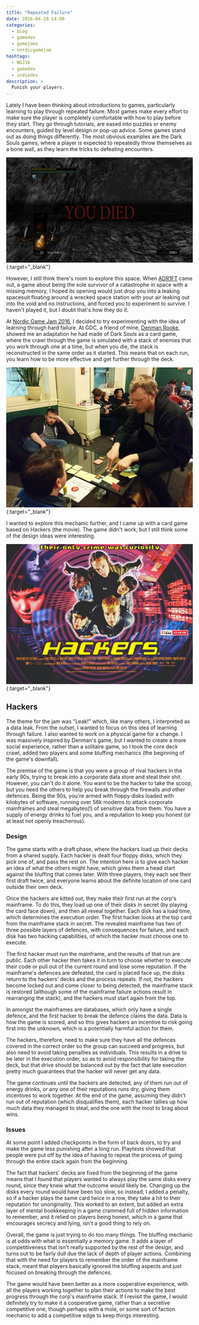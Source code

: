 ```yaml
---
title: "Repeated Failure"
date: 2016-04-28 14:00
categories:
  - blog
  - gamedev
  - gamejams
  - nordicgamejam
hashtags:
  - NGJ16
  - gamedev
  - indiedev
description: >
  Punish your players.
---
```

Lately I have been thinking about introductions to games, particularly learning to play through repeated failure. Most games make every effort to make sure the player is completely comfortable with how to play before they start. They go through tutorials, are eased into puzzles or enemy encounters, guided by level design or pop-up advice. Some games stand out as doing things differently. The most obvious examples are the Dark Souls games, where a player is expected to repeatedly throw themselves as a bone wall, as they learn the tricks to defeating encounters.

[![You Died!](/images/blog/dark-souls-you-died.jpg)](/images/blog/dark-souls-you-died.jpg){:target="_blank"}

However, I still think there's room to explore this space. When [ADR1FT](http://www.adr1ft.com/) came out, a game about being the sole survivor of a catastrophe in space with a missing memory, I hoped its opening would just drop you into a leaking spacesuit floating around a wrecked space station with your air leaking out into the void and no instructions, and forced you to experiment to survive. I haven't played it, but I doubt that's how they do it.

At [Nordic Game Jam 2016](http://nordicgamejam.org/), I decided to try experimenting with the idea of learning through hard failure. At GDC, a friend of mine, [Denman Rooke](http://denmanrooke.com/), showed me an adaptation he had made of Dark Souls as a card game, where the crawl through the game is simulated with a stack of enemies that you work through one at a time, but when you die, the stack is reconstructed in the same order as it started. This means that on each run, you learn how to be more effective and get further through the deck.

[![Dark Souls](/images/blog/denman-dark-souls.jpg)](/images/blog/denman-dark-souls.jpg){:target="_blank"}

I wanted to explore this mechanic further, and I came up with a card game based on Hackers (the movie). The game didn't work, but I still think some of the design ideas were interesting.

[![Hackers](/images/blog/hackers-movie.jpg)](/images/blog/hackers-movie.jpg){:target="_blank"}

## Hackers

The theme for the jam was "Leak!" which, like many others, I interpreted as a data leak. From the outset, I wanted to focus on this idea of learning through failure. I also wanted to work on a physical game for a change. I was massively inspired by Denman's game, but I wanted to create a more social experience, rather than a solitaire game, so I took the core deck crawl, added two players and some bluffing mechanics (the beginning of the game's downfall).

The premise of the game is that you were a group of rival hackers in the early 90s, trying to break into a corporate data store and steal their shit. However, you can't do it alone. You want to be the hacker to take the scoop, but you need the others to help you break through the firewalls and other defences. Being the 90s, you're armed with floppy disks loaded with kilobytes of software, running over 56k modems to attack corporate mainframes and steal megabytes(!) of sensitive data from them. You have a supply of energy drinks to fuel you, and a reputation to keep you honest (or at least not openly treacherous).

### Design

The game starts with a draft phase, where the hackers load up their decks from a shared supply. Each hacker is dealt four floppy disks, which they pick one of, and pass the rest on. The intention here is to give each hacker an idea of what the others might have, which gives them a head start against the bluffing that comes later. With three players, they each see their first draft twice, and everyone learns about the definite location of one card outside their own deck.

Once the hackers are kitted out, they make their first run at the corp's mainframe. To do this, they load up one of their disks in secret (by playing the card face down), and then all reveal together. Each disk has a load time, which determines the execution order. The first hacker looks at the top card from the mainframe stack in secret. The revealed mainframe has two of three possible layers of defences, with consequences for failure, and each disk has two hacking capabilities, of which the hacker must choose one to execute.

The first hacker must run the mainframe, and the results of that run are public. Each other hacker then takes it in turn to choose whether to execute their code or pull out of the current round and lose some reputation. If the mainframe's defences are defeated, the card is placed face up, the disks return to the hackers' decks and the process repeats. If not, the hackers become locked out and come closer to being detected, the mainframe stack is restored (although some of the mainframe failure actions result in rearranging the stack), and the hackers must start again from the top.

In amongst the mainframes are databases, which only have a single defence, and the first hacker to break the defence claims the data. Data is how the game is scored, and so this gives hackers an incentive to risk going first into the unknown, which is a potentially harmful action for them.

The hackers, therefore, need to make sure they have all the defences covered in the correct order so the group can succeed and progress, but also need to avoid taking penalties as individuals. This results in a drive to be later in the execution order, so as to avoid responsibility for taking the deck, but that drive should be balanced out by the fact that late execution pretty much guarantees that the hacker will never get any data.

The game continues until the hackers are detected, any of them run out of energy drinks, or any one of their reputations runs dry, giving them incentives to work together. At the end of the game, assuming they didn't run out of reputation (which disqualifies them), each hacker tallies up how much data they managed to steal, and the one with the most to brag about wins.

### Issues

At some point I added checkpoints in the form of back doors, to try and make the game less punishing after a long run. Playtests showed that people were put off by the idea of having to repeat the process of going through the entire stack again from the beginning.

The fact that hackers' decks are fixed from the beginning of the game means that I found that players wanted to always play the same disks every round, since they knew what the outcome would likely be. Changing up the disks every round would have been too slow, so instead, I added a penalty, so if a hacker plays the same card twice in a row, they take a hit to their reputation for unoriginality. This worked to an extent, but added an extra layer of mental bookkeeping in a game crammed full of hidden information to remember, and it relied on players being honest, which in a game that encourages secrecy and lying, isn't a good thing to rely on.

Overall, the game is just trying to do too many things. The bluffing mechanic is at odds with what is essentially a memory game. It adds a layer of competitiveness that isn't really supported by the rest of the design, and turns out to be fairly dull due the lack of depth of player actions. Combining that with the need for players to remember the order of the mainframe stack, meant that players basically ignored the bluffing aspects and just focused on breaking through the defences.

The game would have been better as a more cooperative experience, with all the players working together to plan their actions to make the best progress through the corp's mainframe stack. If I revisit the game, I would definitely try to make it a cooperative game, rather than a secretive competitive one, though perhaps with a mole, or some sort of faction mechanic to add a competitive edge to keep things interesting.
